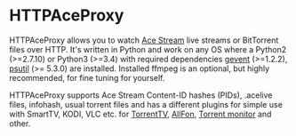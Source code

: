 HTTPAceProxy
===========================================
HTTPAceProxy allows you to watch [Ace Stream](http://acestream.org/) live streams or BitTorrent files over HTTP.
It's written in Python and work on any OS where a Python2 (>=2.7.10) or Python3 (>=3.4) with required dependencies [gevent](https://github.com/gevent/gevent) (>=1.2.2), 
[psutil](https://github.com/giampaolo/psutil) (>= 5.3.0) are installed.
Installed ffmpeg is an optional, but highly recommended, for fine tuning for yourself.

HTTPAceProxy supports Ace Stream Content-ID hashes (PIDs), .acelive files, infohash, usual torrent files
and has a different plugins for simple use with SmartTV, KODI, VLC etc. for [TorrentTV](http://torrent-tv.ru/), [AllFon](http://allfon-tv.com/),
[Torrent monitor](https://github.com/ElizarovEugene/TorrentMonitor) and other.
